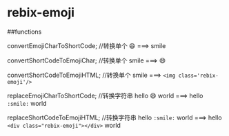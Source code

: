 # rebix-emoji

##functions

convertEmojiCharToShortCode;
//转换单个    :smile: ===> smile


convertShortCodeToEmojiChar;
//转换单个    smile ===> :smile:


convertShortCodeToEmojiHTML;
//转换单个    smile ===> `<img class='rebix-emoji'/>`


replaceEmojiCharToShortCode;
//转换字符串  hello :smile: world ===> hello `:smile:` world


replaceShortCodeToEmojiHTML;
//转换字符串  hello `:smile:` world ===> hello `<div class="rebix-emoji"></div>` world
